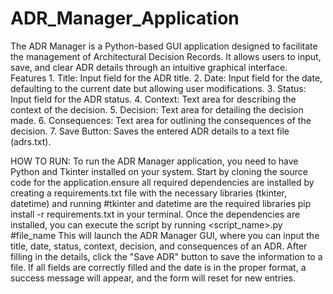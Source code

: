 # ADR_Manager_Application
The ADR Manager is a Python-based GUI application designed to facilitate the management of Architectural Decision Records. It allows users to input, save, and clear ADR details through an intuitive graphical interface.
Features
    1. Title: Input field for the ADR title.
    2. Date: Input field for the date, defaulting to the current date but allowing user modifications.
    3. Status: Input field for the ADR status.
    4. Context: Text area for describing the context of the decision.
    5. Decision: Text area for detailing the decision made.
    6. Consequences: Text area for outlining the consequences of the decision.
    7. Save Button: Saves the entered ADR details to a text file (adrs.txt).

HOW TO RUN:
To run the ADR Manager application, you need to have Python and Tkinter installed on your system. Start by cloning  the source code for the application.ensure all required dependencies are installed by creating a requirements.txt file with the necessary libraries (tkinter, datetime) and running               #tkinter and datetime are the required libraries
pip install -r requirements.txt 
in your terminal.
Once the dependencies are installed, you can execute the script by running 
 <script_name>.py    #file_name
This will launch the ADR Manager GUI, where you can input the title, date, status, context, decision, and consequences of an ADR. After filling in the details, click the "Save ADR" button to save the information to a file. If all fields are correctly filled and the date is in the proper format, a success message will appear, and the form will reset for new entries.
